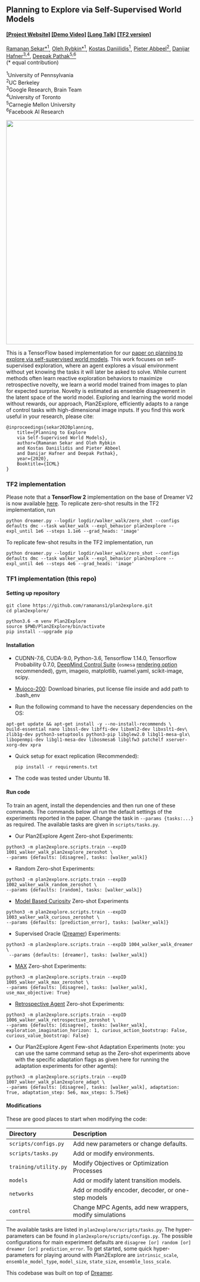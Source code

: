 ## Planning to Explore via Self-Supervised World Models ##

#### [[Project Website]](https://ramanans1.github.io/plan2explore/) [[Demo Video]](https://youtu.be/GftqnPWsCWw) [[Long Talk]](https://youtu.be/gan79mAVfq8) [[TF2 version]](https://github.com/danijar/dreamerv2)

[Ramanan Sekar*<sup>1</sup>](https://ramanans1.github.io/), [Oleh Rybkin*<sup>1</sup>](https://www.seas.upenn.edu/~oleh/), [Kostas Daniilidis<sup>1</sup>](http://www.cis.upenn.edu/~kostas/), [Pieter Abbeel<sup>2</sup>](https://people.eecs.berkeley.edu/~pabbeel/), [Danijar Hafner<sup>3,4</sup>](https://danijar.com/), [Deepak Pathak<sup>5,6</sup>](https://www.cs.cmu.edu/~dpathak/)<br/>
(&#42; equal contribution)

<sup>1</sup>University of Pennsylvania </br> <sup>2</sup>UC Berkeley </br> <sup>3</sup>Google Research, Brain Team </br> <sup>4</sup>University of Toronto </br>  <sup>5</sup>Carnegie Mellon University </br> <sup>6</sup>Facebook AI Research

<a href="https://ramanans1.github.io/plan2explore/">
<p align="center">
<img src="https://ramanans1.github.io/plan2explore/resources/setting.png" width="600">
</p>
</img></a>

This is a TensorFlow based implementation for our [paper on planning to explore via self-supervised world models](https://ramanans1.github.io/plan2explore/). This work focuses on self-supervised exploration, where an agent explores a visual environment without yet knowing the tasks it will later be asked to solve. While current methods often learn reactive exploration behaviors to maximize retrospective novelty, we learn a world model trained from images to plan for expected surprise. Novelty is estimated as ensemble disagreement in the latent space of the world model. Exploring and learning the world model without rewards, our approach, Plan2Explore, efficiently adapts to a range of control tasks with high-dimensional image inputs. If you find this work useful in your research, please cite:

```
@inproceedings{sekar2020planning,
    title={Planning to Explore
    via Self-Supervised World Models},
    author={Ramanan Sekar and Oleh Rybkin
    and Kostas Daniilidis and Pieter Abbeel
    and Danijar Hafner and Deepak Pathak},
    year={2020},
    Booktitle={ICML}
}
```

### TF2 implementation

Please note that a **TensorFlow 2** implementation on the base of Dreamer V2 is now available [here](https://github.com/danijar/dreamerv2). To replicate zero-shot results in the TF2 implementation, run
```
python dreamer.py --logdir logdir/walker_walk/zero_shot --configs defaults dmc --task walker_walk --expl_behavior plan2explore --expl_until 1e6 --steps 1.1e6 --grad_heads: 'image'
```

To replicate few-shot results in the TF2 implementation, run
```
python dreamer.py --logdir logdir/walker_walk/zero_shot --configs defaults dmc --task walker_walk --expl_behavior plan2explore --expl_until 4e6 --steps 4e6 --grad_heads: 'image'
```

### TF1 implementation (this repo)

#### Setting up repository

  ```Shell
  git clone https://github.com/ramanans1/plan2explore.git
  cd plan2explore/

  python3.6 -m venv Plan2Explore
  source $PWD/Plan2Explore/bin/activate
  pip install --upgrade pip
  ```

#### Installation

  - CUDNN-7.6, CUDA-9.0, Python-3.6, Tensorflow 1.14.0, Tensorflow Probability 0.7.0, [DeepMind Control Suite](https://github.com/deepmind/dm_control) (`osmesa`
  [rendering option](https://github.com/deepmind/dm_control#rendering) recommended), gym, imageio, matplotlib, ruamel.yaml, scikit-image, scipy.

  - [Mujoco-200](https://www.roboti.us/index.html): Download binaries, put license file inside and add path to .bash_env

  - Run the following command to have the necessary dependencies on the OS:
  ```Shell
  apt-get update && apt-get install -y --no-install-recommends \
  build-essential nano libssl-dev libffi-dev libxml2-dev libxslt1-dev\
  zlib1g-dev python3-setuptools python3-pip libglew2.0 libgl1-mesa-glx\
  libopenmpi-dev libgl1-mesa-dev libosmesa6 libglfw3 patchelf xserver-xorg-dev xpra
  ```
  - Quick setup for exact replication (Recommended):
    ```Shell
    pip install -r requirements.txt
    ```
  - The code was tested under Ubuntu 18.

#### Run code

To train an agent, install the dependencies and then run one of these commands. The commands below all run the default settings of the experiments reported in the paper. Change the task in `--params {tasks:...}` as required. The available tasks are given in `scripts/tasks.py`.

  - Our Plan2Explore Agent Zero-shot Experiments:
  ```Shell
  python3 -m plan2explore.scripts.train --expID 1001_walker_walk_plan2explore_zeroshot \
  --params {defaults: [disagree], tasks: [walker_walk]}
  ```

  - Random Zero-shot Experiments:

  ```Shell
  python3 -m plan2explore.scripts.train --expID 1002_walker_walk_random_zeroshot \
  --params {defaults: [random], tasks: [walker_walk]}
  ```
  - [Model Based Curiosity](http://pathak22.github.io/noreward-rl/) Zero-shot Experiments

  ```Shell
  python3 -m plan2explore.scripts.train --expID 1003_walker_walk_curious_zeroshot \
  --params {defaults: [prediction_error], tasks: [walker_walk]}
  ```

  - Supervised Oracle ([Dreamer](https://danijar.com/project/dreamer/)) Experiments:

  ```Shell
  python3 -m plan2explore.scripts.train --expID 1004_walker_walk_dreamer \
   --params {defaults: [dreamer], tasks: [walker_walk]}
  ```

  - [MAX](https://arxiv.org/abs/1810.12162) Zero-shot Experiments:
  ```Shell
  python3 -m plan2explore.scripts.train --expID 1005_walker_walk_max_zeroshot \
  --params {defaults: [disagree], tasks: [walker_walk], use_max_objective: True}
  ```

  - [Retrospective Agent](https://pathak22.github.io/exploration-by-disagreement/) Zero-shot Experiments:
  ```Shell
  python3 -m plan2explore.scripts.train --expID 1006_walker_walk_retrospective_zeroshot \
  --params {defaults: [disagree], tasks: [walker_walk], exploration_imagination_horizon: 1, curious_action_bootstrap: False, curious_value_bootstrap: False}
  ```

  - Our Plan2Explore Agent Few-shot Adaptation Experiments (note: you can use the same command setup as the Zero-shot experiments above with the specific adaptation flags as given here for running the adaptation experiments for other agents):
  ```Shell
  python3 -m plan2explore.scripts.train --expID 1007_walker_walk_plan2explore_adapt \
  --params {defaults: [disagree], tasks: [walker_walk], adaptation: True, adaptation_step: 5e6, max_steps: 5.75e6}
  ```

#### Modifications

These are good places to start when modifying the code:

| Directory | Description |
| :-------- | :---------- |
| `scripts/configs.py` | Add new parameters or change defaults. |
| `scripts/tasks.py` | Add or modify environments. |
| `training/utility.py` | Modify Objectives or Optimization Processes |
| `models` | Add or modify latent transition models. |
| `networks` | Add or modify encoder, decoder, or one-step models  |
| `control` | Change MPC Agents, add new wrappers, modify simulations |


The available tasks are listed in `plan2explore/scripts/tasks.py`. The hyper-parameters can be found in `plan2explore/scripts/configs.py`. The possible configurations for main experiment defaults are `disagree [or] random [or] dreamer [or] prediction_error`. To get started, some quick hyper-parameters for playing around with Plan2Explore are `intrinsic_scale`, `ensemble_model_type`, `model_size`, `state_size`, `ensemble_loss_scale`.

This codebase was built on top of [Dreamer](https://github.com/google-research/dreamer).
